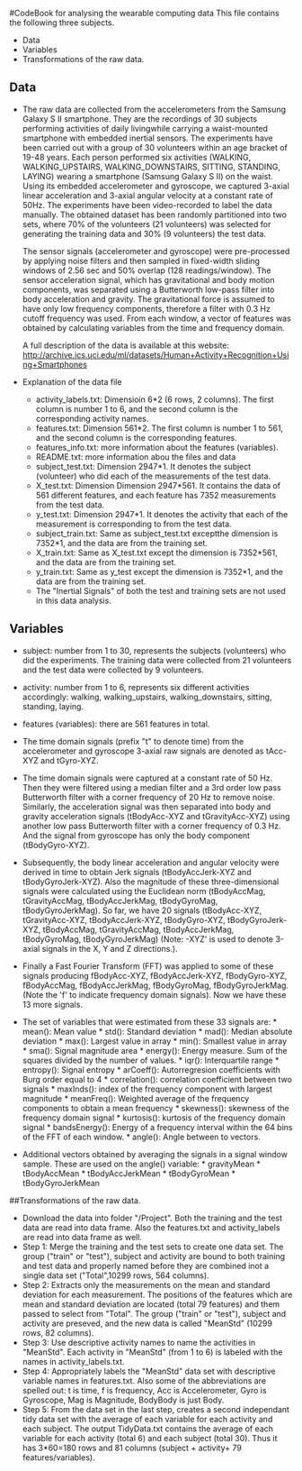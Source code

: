 #CodeBook for analysing the wearable computing data
This file contains the following three subjects.
* Data
* Variables
* Transformations of the raw data.

## Data
* The raw data are collected from the accelerometers from the Samsung Galaxy S II smartphone. They are the recordings of 30 
subjects performing activities of daily livingwhile carrying a waist-mounted smartphone with embedded inertial sensors.
The experiments have been carried out with a group of 30 volunteers within an age bracket of 19-48 years. Each person performed 
six activities (WALKING, WALKING_UPSTAIRS, WALKING_DOWNSTAIRS, SITTING, STANDING, LAYING) wearing a smartphone (Samsung Galaxy S II) 
on the waist. Using its embedded accelerometer and gyroscope, we captured 3-axial linear acceleration and 3-axial angular velocity 
at a constant rate of 50Hz. The experiments have been video-recorded to label the data manually. The obtained dataset has been 
randomly partitioned into two sets, where 70% of the volunteers (21 volunteers) was selected for generating the training data and 
30% (9 volunteers) the test data. 

  The sensor signals (accelerometer and gyroscope) were pre-processed by applying noise filters and then sampled in fixed-width 
sliding windows of 2.56 sec and 50% overlap (128 readings/window). The sensor acceleration signal, which has gravitational and 
body motion components, was separated using a Butterworth low-pass filter into body acceleration and gravity. The gravitational 
force is assumed to have only low frequency components, therefore a filter with 0.3 Hz cutoff frequency was used. From each window,
a vector of features was obtained by calculating variables from the time and frequency domain.

   A full description of the data is available at this website: 
http://archive.ics.uci.edu/ml/datasets/Human+Activity+Recognition+Using+Smartphones

* Explanation of the data file
  *  activity_labels.txt: Dimensioin 6*2 (6 rows, 2 columns). The first column is number 1 to 6, and the second column is the corresponding
activity names.
  *  features.txt: Dimension 561*2. The first column is number 1 to 561, and the second column is the corresponding features.
  *  features_info.txt: more information about the features (variables). 
  *  README.txt: more information abou the files and data
  *  subject_test.txt: Dimension 2947*1. It denotes the subject (volunteer) who did each of the measurements of the test data.
  *  X_test.txt: Dimension Dimension 2947*561. It contains the data of 561 different features, and each feature has 7352 measurements from the test data.
  *  y_test.txt: Dimension 2947*1. It denotes the activity that each of the measurement is corresponding to from the test data.
  *  subject_train.txt: Same as subject_test.txt exceptthe dimension is 7352*1, and the data are from the training set.
  *  X_train.txt: Same as X_test.txt except the dimension is 7352*561, and the data are from the training set.
  *  y_train.txt: Same as y_test except the dimension is 7352*1, and the data are from the training set.
  *  The "Inertial Signals" of both the test and training sets are not used in this data analysis.

## Variables
*  subject: number from 1 to 30, represents the subjects (volunteers) who did the experiments. The training data were collected from 21
volunteers and the test data were collected by 9 volunteers.
*  activity: number from 1 to 6, represents six different activities accordingly: walking, walking_upstairs, walking_downstairs,
sitting, standing, laying.
*  features (variables): there are 561 features in total. 
  *  The time domain signals (prefix "t" to denote time) from the accelerometer and gyroscope 3-axial raw signals are denoted as tAcc-XYZ
  and tGyro-XYZ.
  *  The time domain signals were captured at a constant rate of 50 Hz. Then they were filtered using a median filter and a 3rd order 
low pass Butterworth filter with a corner frequency of 20 Hz to remove noise. Similarly, the acceleration signal was then separated into 
body and gravity acceleration signals (tBodyAcc-XYZ and tGravityAcc-XYZ) using another low pass Butterworth filter with a corner frequency of 0.3 Hz. 
And the signal from gyroscope has only the body component (tBodyGyro-XYZ).
  *  Subsequently, the body linear acceleration and angular velocity were derived in time to obtain Jerk signals (tBodyAccJerk-XYZ and tBodyGyroJerk-XYZ). 
Also the magnitude of these three-dimensional signals were calculated using the Euclidean norm (tBodyAccMag, tGravityAccMag, tBodyAccJerkMag, 
tBodyGyroMag, tBodyGyroJerkMag). So far, we have 20 signals (tBodyAcc-XYZ, tGravityAcc-XYZ, tBodyAccJerk-XYZ, tBodyGyro-XYZ, tBodyGyroJerk-XYZ,
tBodyAccMag, tGravityAccMag, tBodyAccJerkMag, tBodyGyroMag, tBodyGyroJerkMag) (Note: -XYZ' is used to denote 3-axial signals in the X, Y and Z directions.).
  *  Finally a Fast Fourier Transform (FFT) was applied to some of these signals producing fBodyAcc-XYZ, fBodyAccJerk-XYZ, fBodyGyro-XYZ, fBodyAccMag,
fBodyAccJerkMag, fBodyGyroMag, fBodyGyroJerkMag. (Note the 'f' to indicate frequency domain signals). Now we have these 13 more signals. 
  *  The set of variables that were estimated from these 33 signals are: 
    *  mean(): Mean value
    *  std(): Standard deviation
    *  mad(): Median absolute deviation 
    *  max(): Largest value in array
    *  min(): Smallest value in array
    *  sma(): Signal magnitude area
    *  energy(): Energy measure. Sum of the squares divided by the number of values. 
    *  iqr(): Interquartile range 
    *  entropy(): Signal entropy
    *  arCoeff(): Autorregresion coefficients with Burg order equal to 4
    *  correlation(): correlation coefficient between two signals
    *  maxInds(): index of the frequency component with largest magnitude
    *  meanFreq(): Weighted average of the frequency components to obtain a mean frequency
    *  skewness(): skewness of the frequency domain signal 
    *  kurtosis(): kurtosis of the frequency domain signal 
    *  bandsEnergy(): Energy of a frequency interval within the 64 bins of the FFT of each window.
    *  angle(): Angle between to vectors.

  *  Additional vectors obtained by averaging the signals in a signal window sample. These are used on the angle() variable:
    *  gravityMean
    *  tBodyAccMean
    *  tBodyAccJerkMean
    *  tBodyGyroMean
    *  tBodyGyroJerkMean

##Transformations of the raw data.
*  Download the data into folder "/Project". Both the training and the test data are read
into data frame. Also the features.txt and activity_labels are read into data frame as well.
*  Step 1: Merge the training and the test sets to create one data set. The group ("train" or "test"), subject and 
activity are bound to both training and test data and properly named before they are combined inot a single data set
("Total",10299 rows, 564 columns).
*  Step 2: Extracts only the measurements on the mean and standard deviation for each measurement. The positions
of the features which are mean and standard deviation are located (total 79 features) and them passed to select 
from "Total". The group ("train" or "test"), subject and activity are preseved, and the new data is called "MeanStd"
(10299 rows, 82 columns).
*  Step 3: Use descriptive activity names to name the activities in "MeanStd". Each activity in "MeanStd" (from 1 to 6)
is labeled with the names in activity_labels.txt.
*  Step 4: Appropriately labels the "MeanStd" data set with descriptive variable names in features.txt. Also some of 
the abbreviations are spelled out: t is time, f is frequency, Acc is Accelerometer, Gyro is Gyroscope, Mag is Magnitude,
BodyBody is just Body.
*  Step 5: From the data set in the last step, creates a second independant tidy data set with the average of each
variable for each activity and each subject. The output TidyData.txt contains the average of each variable for each
activity (total 6) and each subject (total 30). Thus it has 3*60=180 rows and 81 columns (subject + activity+
79 features/variables).

